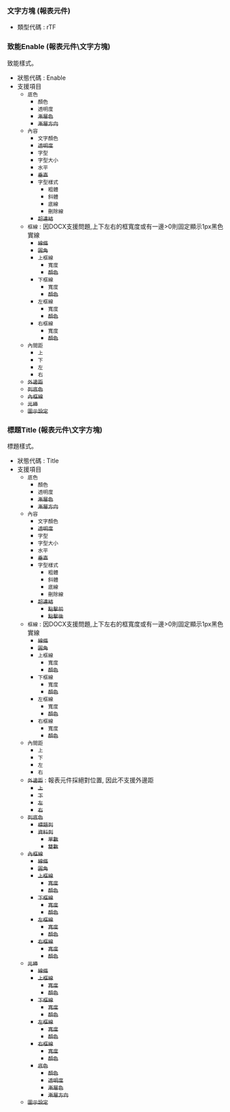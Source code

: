 ### <div id="rtf">文字方塊 <path>(報表元件)</path></div>
* 類型代碼 : rTF

### <div id="rtf_enable">致能Enable <path>(報表元件\文字方塊)</path></div>
致能樣式。

* 狀態代碼 : Enable
* 支援項目
	* `底色`
		* `顏色`
		* `透明度`
		* ~~`漸層色`~~
		* ~~`漸層方向`~~
	* `內容`
		* `文字顏色`
		* ~~`透明度`~~
		* `字型`
		* `字型大小`
		* `水平`
		* ~~`垂直`~~
		* `字型樣式`
			* `粗體`
			* `斜體`
			* `底線`
			* `刪除線`
		* ~~`超連結`~~
	* `框線` : 因DOCX支援問題,上下左右的框寬度或有一邊>0則固定顯示1px黑色實線
		* ~~`線條`~~
		* ~~`圓角`~~
		* `上框線`
			* `寬度`
			* ~~`顏色`~~
		* `下框線`
			* `寬度`
			* ~~`顏色`~~
		* `左框線`
			* `寬度`
			* ~~`顏色`~~
		* `右框線`
			* `寬度`
			* ~~`顏色`~~
	* `內間距`
		* `上`
		* `下`
		* `左`
		* `右`
	* ~~`外邊距`~~
	* ~~`列底色`~~
	* ~~`內框線`~~
	* ~~`光棒`~~
	* ~~`圖示設定`~~

### <div id="rtf_title">標題Title <path>(報表元件\文字方塊)</path></div>
標題樣式。

* 狀態代碼 : Title
* 支援項目
	* `底色`
		* `顏色`
		* `透明度`
		* ~~`漸層色`~~
		* ~~`漸層方向`~~
	* `內容`
		* `文字顏色`
		* ~~`透明度`~~
		* `字型`
		* `字型大小`
		* `水平`
		* ~~`垂直`~~
		* `字型樣式`
			* `粗體`
			* `斜體`
			* `底線`
			* `刪除線`
		* ~~`超連結`~~
			* ~~`點擊前`~~
			* ~~`點擊後`~~
	* `框線` : 因DOCX支援問題,上下左右的框寬度或有一邊>0則固定顯示1px黑色實線
		* ~~`線條`~~
		* ~~`圓角`~~
		* `上框線`
			* `寬度`
			* ~~`顏色`~~
		* `下框線`
			* `寬度`
			* ~~`顏色`~~
		* `左框線`
			* `寬度`
			* ~~`顏色`~~
		* `右框線`
			* `寬度`
			* ~~`顏色`~~
	* `內間距`
		* `上`
		* `下`
		* `左`
		* `右`
	* ~~`外邊距`~~ : 報表元件採絕對位置, 因此不支援外邊距
		* ~~`上`~~
		* ~~`下`~~
		* ~~`左`~~
		* ~~`右`~~
	* ~~`列底色`~~
		* ~~`標題列`~~
		* ~~`資料列`~~
			* ~~`單數`~~
			* ~~`雙數`~~
	* ~~`內框線`~~
		* ~~`線條`~~
		* ~~`圓角`~~
		* ~~`上框線`~~
			* ~~`寬度`~~
			* ~~`顏色`~~
		* ~~`下框線`~~
			* ~~`寬度`~~
			* ~~`顏色`~~
		* ~~`左框線`~~
			* ~~`寬度`~~
			* ~~`顏色`~~
		* ~~`右框線`~~
			* ~~`寬度`~~
			* ~~`顏色`~~
	* ~~`光棒`~~
		* ~~`線條`~~
		* ~~`上框線`~~
			* ~~`寬度`~~
			* ~~`顏色`~~
		* ~~`下框線`~~
			* ~~`寬度`~~
			* ~~`顏色`~~
		* ~~`左框線`~~
			* ~~`寬度`~~
			* ~~`顏色`~~
		* ~~`右框線`~~
			* ~~`寬度`~~
			* ~~`顏色`~~
		* ~~`底色`~~
			* ~~`顏色`~~
			* ~~`透明度`~~
			* ~~`漸層色`~~
			* ~~`漸層方向`~~
	* ~~`圖示設定`~~

